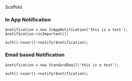 Scaffold

### In App Notification
```
$notification = new InAppNotification('this is a test');
$notification->isImportant();

auth()->user()->notify($notification);
```

### Email based Notification

```
$notification = new StandardEmail('this is a test');

auth()->user()->notify($notification);
```

